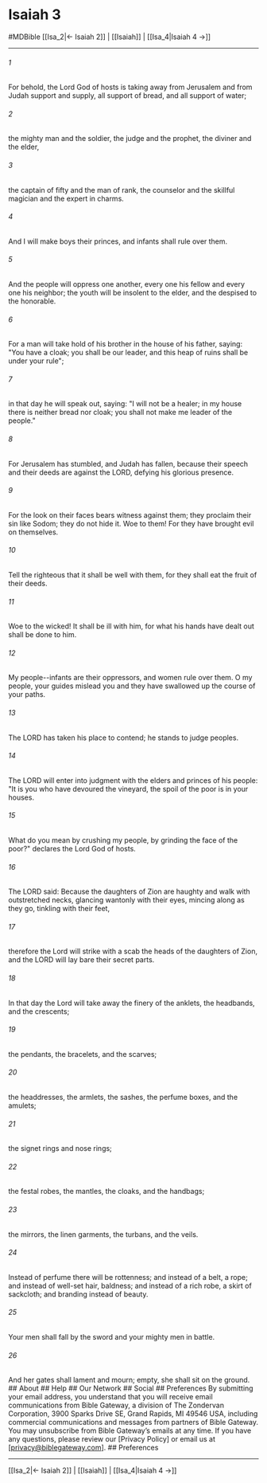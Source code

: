 # Isaiah 3
#MDBible
[[Isa_2|← Isaiah 2]] | [[Isaiah]] | [[Isa_4|Isaiah 4 →]]

***


###### 1 
For behold, the Lord God of hosts is taking away from Jerusalem and from Judah support and supply, all support of bread, and all support of water; 

###### 2 
the mighty man and the soldier, the judge and the prophet, the diviner and the elder, 

###### 3 
the captain of fifty and the man of rank, the counselor and the skillful magician and the expert in charms. 

###### 4 
And I will make boys their princes, and infants shall rule over them. 

###### 5 
And the people will oppress one another, every one his fellow and every one his neighbor; the youth will be insolent to the elder, and the despised to the honorable. 

###### 6 
For a man will take hold of his brother in the house of his father, saying: "You have a cloak; you shall be our leader, and this heap of ruins shall be under your rule"; 

###### 7 
in that day he will speak out, saying: "I will not be a healer; in my house there is neither bread nor cloak; you shall not make me leader of the people." 

###### 8 
For Jerusalem has stumbled, and Judah has fallen, because their speech and their deeds are against the LORD, defying his glorious presence. 

###### 9 
For the look on their faces bears witness against them; they proclaim their sin like Sodom; they do not hide it. Woe to them! For they have brought evil on themselves. 

###### 10 
Tell the righteous that it shall be well with them, for they shall eat the fruit of their deeds. 

###### 11 
Woe to the wicked! It shall be ill with him, for what his hands have dealt out shall be done to him. 

###### 12 
My people--infants are their oppressors, and women rule over them. O my people, your guides mislead you and they have swallowed up the course of your paths. 

###### 13 
The LORD has taken his place to contend; he stands to judge peoples. 

###### 14 
The LORD will enter into judgment with the elders and princes of his people: "It is you who have devoured the vineyard, the spoil of the poor is in your houses. 

###### 15 
What do you mean by crushing my people, by grinding the face of the poor?" declares the Lord God of hosts. 

###### 16 
The LORD said: Because the daughters of Zion are haughty and walk with outstretched necks, glancing wantonly with their eyes, mincing along as they go, tinkling with their feet, 

###### 17 
therefore the Lord will strike with a scab the heads of the daughters of Zion, and the LORD will lay bare their secret parts. 

###### 18 
In that day the Lord will take away the finery of the anklets, the headbands, and the crescents; 

###### 19 
the pendants, the bracelets, and the scarves; 

###### 20 
the headdresses, the armlets, the sashes, the perfume boxes, and the amulets; 

###### 21 
the signet rings and nose rings; 

###### 22 
the festal robes, the mantles, the cloaks, and the handbags; 

###### 23 
the mirrors, the linen garments, the turbans, and the veils. 

###### 24 
Instead of perfume there will be rottenness; and instead of a belt, a rope; and instead of well-set hair, baldness; and instead of a rich robe, a skirt of sackcloth; and branding instead of beauty. 

###### 25 
Your men shall fall by the sword and your mighty men in battle. 

###### 26 
And her gates shall lament and mourn; empty, she shall sit on the ground. ## About ## Help ## Our Network ## Social ## Preferences By submitting your email address, you understand that you will receive email communications from Bible Gateway, a division of The Zondervan Corporation, 3900 Sparks Drive SE, Grand Rapids, MI 49546 USA, including commercial communications and messages from partners of Bible Gateway. You may unsubscribe from Bible Gateway&rsquo;s emails at any time. If you have any questions, please review our [Privacy Policy] or email us at [privacy@biblegateway.com]. ## Preferences

***

[[Isa_2|← Isaiah 2]] | [[Isaiah]] | [[Isa_4|Isaiah 4 →]]
